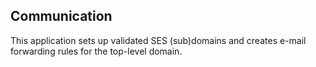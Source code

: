 ## Communication

This application sets up validated SES (sub)domains and creates e-mail forwarding
rules for the top-level domain.